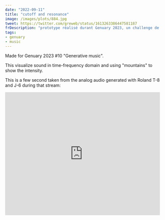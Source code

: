 ```yaml
---
date: "2022-09-11"
title: "cutoff and resonance"
image: /images/plots/884.jpg
tweet: https://twitter.com/greweb/status/1613263386447581187
frDescription: "prototype réalisé durant Genuary 2023, un challenge de la communauté de l'art génératif, sur le thème 'Generative Music'.Cette création a été présenté en direct sur Twitch et présente les courbes de fréquence d'une musique créé en live avec un synthétiseur analogique Roland T-8 et J-6. Plus d'information et vidéos sur le lien."
tags:
- genuary
- music
---
```


Made for Genuary 2023 #10 "Generative music".

This visualize sound in time-frequency domain and using "mountains" to show the intensity.

This is a few second taken from the analog audio generated with Roland T-8 and J-6 during that stream:

<iframe width="100%" height="400" src="https://www.youtube.com/embed/pQC8qb7i0DE?rel=0" title="YouTube video player" frameborder="0" allow="accelerometer; autoplay; clipboard-write; encrypted-media; gyroscope; picture-in-picture; web-share" allowfullscreen></iframe>